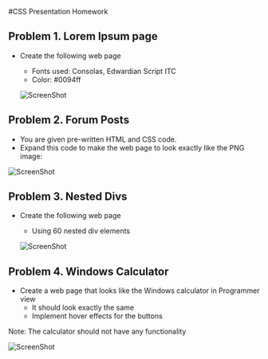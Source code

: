 #CSS Presentation Homework

## Problem 1. Lorem Ipsum page
 * Create the following web page
    * Fonts used: Consolas, Edwardian Script ITC
    * Color: #0094ff

   ![ScreenShot](https://cloud.githubusercontent.com/assets/3619393/7184115/1f7aadf2-e464-11e4-8a20-a169f5c5aa89.png)

## Problem 2. Forum Posts
   * You are given pre-written HTML and CSS code.
   * Expand this code to make the web page to look exactly like the PNG image:

   ![ScreenShot](https://cloud.githubusercontent.com/assets/3619393/7184114/1f79cb80-e464-11e4-9a3d-5c916c0390ce.png)

## Problem 3. Nested Divs

 * Create the following web page

   * Using 60 nested div elements

    ![ScreenShot](https://cloud.githubusercontent.com/assets/3619393/7184113/1f78fcf0-e464-11e4-80f4-2285c7a4a765.png)

## Problem 4. Windows Calculator

   * Create a web page that looks like the Windows calculator in Programmer view
     * It should look exactly the same
     * Implement hover effects for the buttons

 Note: The calculator should not have any functionality

  ![ScreenShot](https://cloud.githubusercontent.com/assets/3619393/7184116/1f7bdf2e-e464-11e4-9fef-12afd3e70765.png)